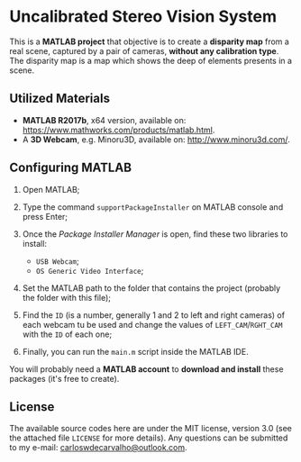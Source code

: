 # Uncalibrated Stereo Vision System

This is a **MATLAB project** that objective is to create a **disparity map** from a real scene, captured by a pair of cameras, **without any calibration type**. The disparity map is a map which shows the deep of elements presents in a scene. 

## Utilized Materials

- **MATLAB R2017b**, x64 version, available on: https://www.mathworks.com/products/matlab.html.
- A **3D Webcam**, e.g. Minoru3D, available on: http://www.minoru3d.com/.

## Configuring MATLAB

1) Open MATLAB;

2) Type the command `supportPackageInstaller` on MATLAB console and press Enter;

3) Once the _Package Installer Manager_ is open, find these two libraries to install:
	- `USB Webcam`;
	- `OS Generic Video Interface`;
	
4) Set the MATLAB path to the folder that contains the project (probably the folder with this file);

5) Find the `ID` (is a number, generally 1 and 2 to left and right cameras) of each webcam tu be used and change the values of `LEFT_CAM`/`RGHT_CAM` with the `ID` of each one;

6) Finally, you can run the `main.m` script inside the MATLAB IDE.

You will probably need a **MATLAB account** to **download and install** these packages (it's free to create).

## License

The available source codes here are under the MIT license, version 3.0 (see the attached file `LICENSE` for more details). Any questions can be submitted to my e-mail: carloswdecarvalho@outlook.com.
